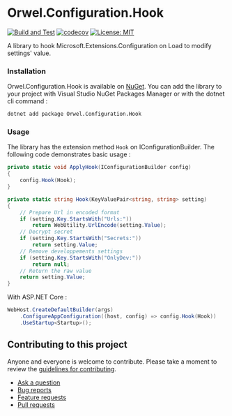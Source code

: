 # Orwel.Configuration.Hook
[![Build and Test](https://github.com/Orwel/Orwel.Configuration.Hook/workflows/Build%20and%20Test/badge.svg)](https://github.com/Orwel/Orwel.Configuration.Hook/actions?query=workflow%3A%22Build+and+Test%22)
[![codecov](https://codecov.io/gh/Orwel/Orwel.Configuration.Hook/branch/master/graph/badge.svg)](https://codecov.io/gh/Orwel/Orwel.Configuration.Hook)
[![License: MIT](https://img.shields.io/badge/License-MIT-yellow.svg)](https://opensource.org/licenses/MIT)

A library to hook Microsoft.Extensions.Configuration on Load to modify settings' value.

### Installation

Orwel.Configuration.Hook is available on [NuGet](https://www.nuget.org/packages/Orwel.Configuration.Hook). You can add the library to your project with Visual Studio NuGet Packages Manager or with the dotnet cli command :

```sh
dotnet add package Orwel.Configuration.Hook
```

### Usage

The library has the extension method `Hook` on IConfigurationBuilder.
The following code demonstrates basic usage :

```cs
private static void ApplyHook(IConfigurationBuilder config)
{
    config.Hook(Hook);
}

private static string Hook(KeyValuePair<string, string> setting)
{
    // Prepare Url in encoded format
    if (setting.Key.StartsWith("Urls:"))
        return WebUtility.UrlEncode(setting.Value);
    // Decrypt secret
    if (setting.Key.StartsWith("Secrets:"))
        return setting.Value;
    // Remove developpements settings
    if (setting.Key.StartsWith("OnlyDev:"))
        return null;
    // Return the raw value
    return setting.Value;
}
```

With ASP.NET Core :
```cs
WebHost.CreateDefaultBuilder(args)
    .ConfigureAppConfiguration((host, config) => config.Hook(Hook))
    .UseStartup<Startup>();
```

## Contributing to this project

Anyone and everyone is welcome to contribute. Please take a moment to
review the [guidelines for contributing](CONTRIBUTING.md).

* [Ask a question](CONTRIBUTING.md#questions)
* [Bug reports](CONTRIBUTING.md#bug-reports)
* [Feature requests](CONTRIBUTING.md#feature-requests)
* [Pull requests](CONTRIBUTING.md#pull-requests)
